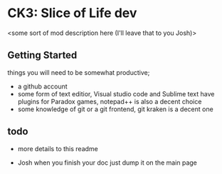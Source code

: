 # CK3: Slice of Life dev
<some sort of mod description here (I'll leave that to you Josh)>
## Getting Started 
things you will need to be somewhat productive;

* a github account
* some form of text editior, Visual studio code and Sublime text have plugins for Paradox games, notepad++ is also a decent choice 
* some knowledge of git or a git frontend, git kraken is a decent one 

## todo
* more details to this readme

* Josh when you finish your doc just dump it on the main page 